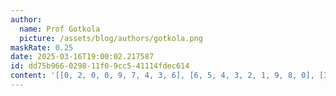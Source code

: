 ```yaml
---
author:
  name: Prof Gotkola
  picture: /assets/blog/authors/gotkola.png
maskRate: 0.25
date: 2025-03-16T19:00:02.217587
id: dd75b966-0298-11f0-9cc5-41114fdec614
content: '[[0, 2, 0, 0, 9, 7, 4, 3, 6], [6, 5, 4, 3, 2, 1, 9, 8, 0], [3, 0, 7, 6, 0, 4, 0, 1, 5], [5, 6, 2, 4, 3, 9, 8, 7, 0], [0, 1, 8, 2, 6, 5, 3, 4, 9], [0, 3, 0, 7, 1, 8, 0, 0, 2], [2, 7, 0, 1, 4, 3, 5, 0, 8], [0, 4, 5, 8, 7, 0, 1, 2, 0], [0, 8, 3, 9, 5, 0, 7, 6, 4]]'
---
```

